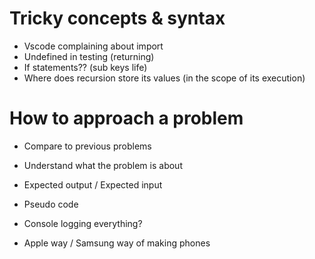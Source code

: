 # Tricky concepts & syntax

- Vscode complaining about import
- Undefined in testing (returning)
- If statements?? (sub keys life)
- Where does recursion store its values (in the scope of its execution)

# How to approach a problem

- Compare to previous problems
- Understand what the problem is about
- Expected output / Expected input
- Pseudo code
- Console logging everything?

- Apple way / Samsung way of making phones
